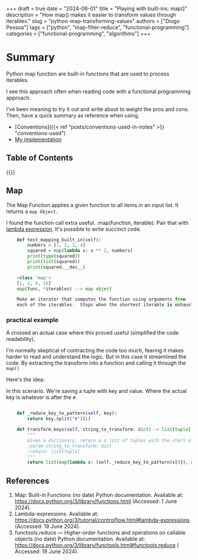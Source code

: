 +++
draft = true
date = "2024-06-01"
title = "Playing with built-ins: map()"
description = "How map() makes it easier to transform values through iterables."
slug = "python-map-transforming-values"
authors = ["Diogo Pessoa"]
tags = ["python", "map-filter-reduce", "functional-programming"]
categories = ["functional-programming", "algorithms"]
+++

# Summary

Python map function are built-in functions that are used to process
iterables.

I see this approach often when reading code with a functional programming approach.

I've been meaning to try it out and write about to weight the pros and cons. Then, have a quick
summary as reference when using.

- [Conventions]({{< ref "posts/conventions-used-in-notes" >}} "conventions-used")
- [My implementation](https://github.com/diogo-pessoa/coding-exercises/blob/main/functional-programming/MapTransform.py)

## Table of Contents

{{<toc>}}

## Map

The Map Function applies a given function to all items in an input list. It returns
a `map Object`.

I found the function call extra useful. .map(function, iterable). Pair that
with [lambda expression](https://docs.python.org/3/tutorial/controlflow.html#lambda-expressions).
It's possible to write succinct code. 

```python
    def test_mapping_built_in(self):
        numbers = [1, 2, 3, 4]
        squared = map(lambda x: x ** 2, numbers)
        print(type(squared))
        print(list(squared))
        print(squared.__doc__)
```

```python
    <class 'map'>
    [1, 4, 9, 16]
    map(func, *iterables) --> map object

    Make an iterator that computes the function using arguments from
    each of the iterables.  Stops when the shortest iterable is exhausted
```

### practical example

A crossed an actual case where this proved useful (simplified the code readability).

I'm normally skeptical of contracting the code too much, fearing it makes harder to read and
understand the logic. But in this case it streamlined the code. By extracting the transform into a
function and calling it through the `map()`

Here's the idea:

In this scenario. We're saving a tuple with key and value. Where the actual key is whatever is after
the `#`.

```python

    def _reduce_key_to_pattern(self, key):
        return key.split("#")[1]

    def transform_keys(self, string_to_transform: dict) -> list[tuple]:
        """
        Given a dictionary, return a a list of tuples with the chars after "#".
        :param string_to_transform: dict
        :return: list[tuple]
        """
        return list(map(lambda x: (self._reduce_key_to_pattern(x[0]), x[1]), string_to_transform.items()))
```

## References

1. Map: Built-in Functions (no date) Python documentation. Available
   at: https://docs.python.org/3/library/functions.html (Accessed: 1 June 2024).
2. Lambda-expressions. Available
   at: https://docs.python.org/3/tutorial/controlflow.html#lambda-expressions (Accessed:
   19 June 2024).
3. functools.reduce — Higher-order functions and operations on callable objects (no
   date) Python documentation. Available
   at: https://docs.python.org/3/library/functools.html#functools.reduce (
   Accessed: 19
   June 2024).




